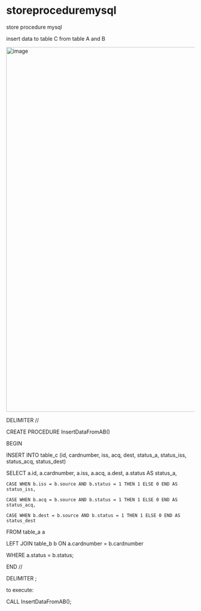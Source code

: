 # storeproceduremysql
store procedure mysql

insert data to table C from table A and B 

<img width="973" alt="image" src="https://github.com/dimashartono/storeproceduremysql/assets/45741186/a26e1027-c16d-4719-833f-083378fc02b7">


DELIMITER //

CREATE PROCEDURE InsertDataFromAB()

BEGIN

  INSERT INTO table_c (id, cardnumber, iss, acq, dest, status_a, status_iss, status_acq, status_dest)
  
  SELECT a.id, a.cardnumber, a.iss, a.acq, a.dest, a.status AS status_a, 
  
    CASE WHEN b.iss = b.source AND b.status = 1 THEN 1 ELSE 0 END AS status_iss,
    
    CASE WHEN b.acq = b.source AND b.status = 1 THEN 1 ELSE 0 END AS status_acq,
    
    CASE WHEN b.dest = b.source AND b.status = 1 THEN 1 ELSE 0 END AS status_dest
    
    
  FROM table_a a
  
  LEFT JOIN table_b b ON a.cardnumber = b.cardnumber 
  
  WHERE a.status = b.status;
  
END //

DELIMITER ;

to execute: 

CALL InsertDataFromAB();
